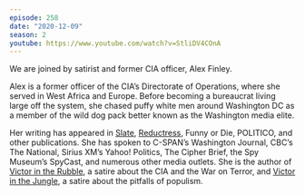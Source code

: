 ```yaml
---
episode: 258
date: "2020-12-09"
season: 2
youtube: https://www.youtube.com/watch?v=StliDV4COnA
---
```

We are joined by satirist and former CIA officer, Alex Finley. 

Alex is a former officer of the CIA’s Directorate of Operations, where she
served in West Africa and Europe. Before becoming a bureaucrat living large off
the system, she chased puffy white men around Washington DC as a member of the
wild dog pack better known as the Washington media elite.

Her writing has appeared in [Slate][slate],
[Reductress](https://reductress.com/), Funny or Die, POLITICO, and other
publications. She has spoken to C-SPAN’s Washington Journal, CBC’s The
National, Sirius XM’s Yahoo! Politics, The Cipher Brief, the Spy Museum’s
SpyCast, and numerous other media outlets. She is the author of [Victor in the
Rubble][book1], a satire about the CIA and the War on Terror, and [Victor in
the Jungle][book2], a satire about the pitfalls of populism.

[slate]: https://slate.com/author/alex-finley
[book1]: https://alumni.columbia.edu/content/victor-rubble
[book2]: https://alumni.columbia.edu/content/victor-jungle
